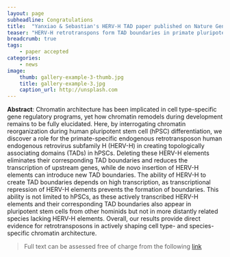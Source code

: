 ```yaml
---
layout: page
subheadline: Congratulations 
title:  "Yanxiao & Sebastian's HERV-H TAD paper published on Nature Genetics"
teaser: "HERV-H retrotranspons form TAD boundaries in primate pluripotent stem cells"
breadcrumb: true
tags:
    - paper accepted 
categories:
    - news 
image:
    thumb: gallery-example-3-thumb.jpg
    title: gallery-example-3.jpg
    caption_url: http://unsplash.com
---
```

<b>Abstract</b>:
Chromatin architecture has been implicated in cell type-specific gene regulatory programs, yet how chromatin remodels during development remains to be fully elucidated. Here, by interrogating chromatin reorganization during human pluripotent stem cell (hPSC) differentiation, we discover a role for the primate-specific endogenous retrotransposon human endogenous retrovirus subfamily H (HERV-H) in creating topologically associating domains (TADs) in hPSCs. Deleting these HERV-H elements eliminates their corresponding TAD boundaries and reduces the transcription of upstream genes, while de novo insertion of HERV-H elements can introduce new TAD boundaries. The ability of HERV-H to create TAD boundaries depends on high transcription, as transcriptional repression of HERV-H elements prevents the formation of boundaries. This ability is not limited to hPSCs, as these actively transcribed HERV-H elements and their corresponding TAD boundaries also appear in pluripotent stem cells from other hominids but not in more distantly related species lacking HERV-H elements. Overall, our results provide direct evidence for retrotransposons in actively shaping cell type- and species-specific chromatin architecture.


> Full text can be assessed free of charge from the following [link](https://www.nature.com/articles/s41588-019-0479-7.epdf?author_access_token=t7Tpb4fqzPOkJuh9T-kmmtRgN0jAjWel9jnR3ZoTv0M3Mj-h1Q-Y7HI2KW_JDkRpZFZMcZfo6gjxt1nvGCegWdPgVwaN9gz70qPEnPAGPaBIqtfU54u6YSxS53IL2sdNsY8durvWi7B0cXlKL9-LJA%3D%3D)
